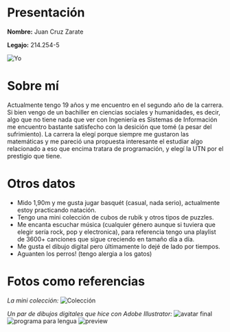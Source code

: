# Presentación
**Nombre:** Juan Cruz Zarate

**Legajo:** 214.254-5

![Yo](https://github.com/pdepjm/2024-tp0-presentacion-Juanter134/assets/149621806/2c00842b-8d51-43ed-b910-92794f2560a1)
# Sobre mí
Actualmente tengo 19 años y me encuentro en el segundo año de la carrera.
Si bien vengo de un bachiller en ciencias sociales y humanidades, es decir, algo que no tiene nada que ver con Ingeniería es Sistemas de Información me encuentro bastante satisfecho con la desición que tomé (a pesar del sufrimiento). La carrera la elegí porque siempre me gustaron las matemáticas y me pareció una propuesta interesante el estudiar algo relacionado a eso que encima tratara de programación, y elegí la UTN por el prestigio que tiene.
# Otros datos
* Mido 1,90m y me gusta jugar basquét (casual, nada serio), actualmente estoy practicando natación.
* Tengo una mini colección de cubos de rubik y otros tipos de puzzles.
* Me encanta escuchar música (cualquier género aunque si tuviera que elegir sería rock, pop y electronica), para referencia tengo una playlist de 3600+ canciones que sigue creciendo en tamaño día a día.
* Me gusta el dibujo digital pero últimamente lo dejé de lado por tiempos.
* Aguanten los perros! (tengo alergia a los gatos)
# Fotos como referencias
*La mini colección:*
![Colección](https://github.com/pdepjm/2024-tp0-presentacion-Juanter134/assets/149621806/2049d01e-bca1-4edb-b17b-14c4faf8ddb1)

*Un par de dibujos digitales que hice con Adobe Illustrator:*
![avatar final](https://github.com/pdepjm/2024-tp0-presentacion-Juanter134/assets/149621806/987a38e6-a300-408f-b75d-a1a75686b654)
![programa para lengua](https://github.com/pdepjm/2024-tp0-presentacion-Juanter134/assets/149621806/acbb2655-f7e2-4094-990f-55487c6bf918)
![preview](https://github.com/pdepjm/2024-tp0-presentacion-Juanter134/assets/149621806/f520a412-b58e-48d8-a04a-6e2c5c6db9c6)
